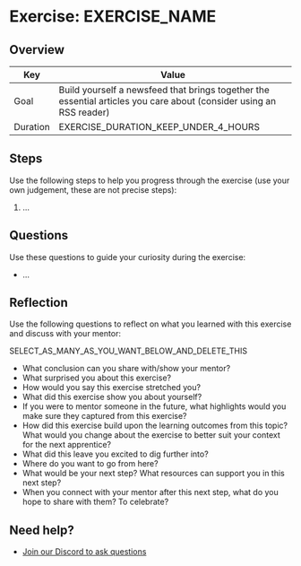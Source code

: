 # Exercise: EXERCISE_NAME

## Overview

| Key | Value |
| --- | --- |
| Goal | Build yourself a newsfeed that brings together the essential articles you care about (consider using an RSS reader) |
| Duration | EXERCISE_DURATION_KEEP_UNDER_4_HOURS |


## Steps

Use the following steps to help you progress through the exercise (use your own judgement, these are not precise steps):

1. ...

## Questions

Use these questions to guide your curiosity during the exercise:

- ...

## Reflection

Use the following questions to reflect on what you learned with this exercise and discuss with your mentor:

SELECT_AS_MANY_AS_YOU_WANT_BELOW_AND_DELETE_THIS

- What conclusion can you share with/show your mentor?
- What surprised you about this exercise?
- How would you say this exercise stretched you? 
- What did this exercise show you about yourself?
- If you were to mentor someone in the future, what highlights would you make sure they captured from this exercise? 
- How did this exercise build upon the learning outcomes from this topic? What would you change about the exercise to better suit your context for the next apprentice?
- What did this leave you excited to dig further into? 
- Where do you want to go from here?
- What would be your next step? What resources can support you in this next step?
- When you connect with your mentor after this next step, what do you hope to share with them? To celebrate? 

## Need help?

- [Join our Discord to ask questions](https://discord.gg/bDVYvG3Czd)
